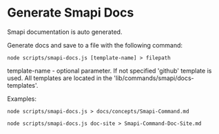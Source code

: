 # Generate Smapi Docs

Smapi documentation is auto generated.

Generate docs and save to a file with the following command:

```
node scripts/smapi-docs.js [template-name] > filepath
```
template-name - optional parameter. If not specified 'github' template is used.
All templates are located in  the 'lib/commands/smapi/docs-templates'. 

Examples:

```
node scripts/smapi-docs.js > docs/concepts/Smapi-Command.md
```

```
node scripts/smapi-docs.js doc-site > Smapi-Command-Doc-Site.md
```